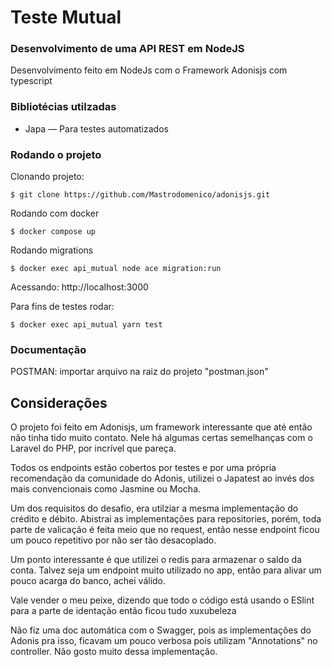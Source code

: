 # Teste Mutual

### Desenvolvimento de uma API REST em NodeJS

Desenvolvimento feito em NodeJs com o Framework Adonisjs com typescript

### Bibliotécias utilzadas
* Japa — Para testes automatizados


### Rodando o projeto

Clonando projeto:
~~~shell
$ git clone https://github.com/Mastrodomenico/adonisjs.git
~~~

Rodando com docker
~~~shell
$ docker compose up
~~~
Rodando migrations
~~~shell
$ docker exec api_mutual node ace migration:run
~~~

Acessando: http://localhost:3000

Para fins de testes rodar:
~~~shell
$ docker exec api_mutual yarn test
~~~

### Documentação

POSTMAN: importar arquivo na raiz do projeto "postman.json"


## Considerações

O projeto foi feito em Adonisjs, um framework interessante que até então não tinha tido muito contato.
Nele há algumas certas semelhanças com o Laravel do PHP, por incrível que pareça.

Todos os endpoints estão cobertos por testes e por uma própria recomendação da comunidade do Adonis, utilizei o Japatest
ao invés dos mais convencionais como Jasmine ou Mocha.

Um dos requisitos do desafio, era utilziar a mesma implementação do crédito e débito. Abistrai as implementações para 
repositories, porém, toda parte de valicação é feita meio que no request, então nesse endpoint ficou um pouco repetitivo 
por não ser tão desacoplado.

Um ponto interessante é que utilizei o redis para armazenar o saldo da conta. Talvez seja um endpoint muito utilizado
no app, então para alivar um pouco acarga do banco, achei válido.

Vale vender o meu peixe, dizendo que todo o código está usando o ESlint para a parte de identação então ficou tudo xuxubeleza

Não fiz uma doc automática com o Swagger, pois as implementações do Adonis pra isso, ficavam um pouco verbosa pois
utilizam "Annotations" no controller. Não gosto muito dessa implementação.
